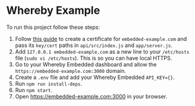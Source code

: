 # Whereby Example

To run this project follow these steps:

1. Follow [this guide](https://web.dev/how-to-use-local-https/#setup) to create a certificate for `embedded-example.com` and pass its `key/cert` paths in `api/src/index.js` and `app/server.js`.
2. Add `127.0.0.1 embedded-example.com` as a new line to your `/etc/hosts` file (`sudo vi /etc/hosts`). This is so you can have local HTTPS.
3. Go to your Whereby Embedded dashboard and allow the `https://embedded-example.com:3000` domain.
4. Create a `.env` file and add your Whereby Embedded `API_KEY={}`.
5. Run `npm run install-deps`.
6. Run `npm start`.
7. Open https://embedded-example.com:3000 in your browser.
